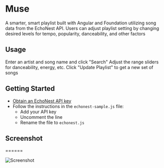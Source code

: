 # Muse
A smarter, smart playlist built with Angular and Foundation utilizing song data from the EchoNest API. Users can adjust playlist setting by changing desired levels for tempo, popularity, danceability, and other factors

## Usage
Enter an artist and song name and click "Search"
Adjust the range sliders for danceability, energy, etc.
Click "Update Playlist" to get a new set of songs

## Getting Started
- [Obtain an EchoNest API key](http://developer.echonest.com/raw_tutorials/register.html)
- Follow the instructions in the `echonest-sample.js` file:
  - Add your API key 
  - Uncomment the line
  - Rename the file to `echonest.js`

## Screenshot
======

![Screenshot](http://i.imgur.com/EwQ9jda.png)
